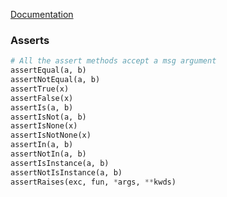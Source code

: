 ---
---

[Documentation](https://docs.python.org/3/library/unittest.html)

### Asserts
```python
# All the assert methods accept a msg argument
assertEqual(a, b)
assertNotEqual(a, b)
assertTrue(x)
assertFalse(x)
assertIs(a, b)
assertIsNot(a, b)
assertIsNone(x)
assertIsNotNone(x)
assertIn(a, b)
assertNotIn(a, b)
assertIsInstance(a, b)
assertNotIsInstance(a, b)
assertRaises(exc, fun, *args, **kwds)
```
